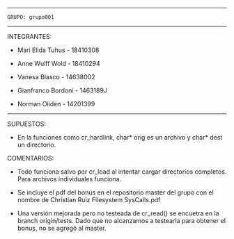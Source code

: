 
---
    GRUPO: grupo001
---

INTEGRANTES:

- Mari Elida Tuhus - 18410308

- Anne Wulff Wold - 18410294

- Vanesa Blasco - 14638002

- Gianfranco Bordoni - 1463189J

- Norman Oliden - 14201399

---

SUPUESTOS:

- En la funciones como cr_hardlink, char* orig es un archivo y char* dest un directorio.

COMENTARIOS:

- Todo funciona salvo por cr_load al intentar cargar directorios completos. Para archivos individuales funciona.

- Se incluye el pdf del bonus en el repositorio master del grupo con el nombre de Christian Ruiz Filesystem SysCalls.pdf
  
- Una versión mejorada pero no testeada de cr_read() se encuetra en la branch origin/tests. Dado que no alcanzamos a testearla para obtener el bonus, no se agregó al master.
  